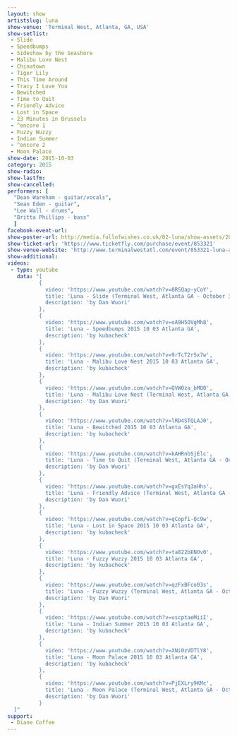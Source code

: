 ```yaml
---
layout: show
artistslug: luna
show-venue: 'Terminal West, Atlanta, GA, USA'
show-setlist: 
 - Slide
 - Speedbumps
 - Sideshow by the Seashore
 - Malibu Love Nest
 - Chinatown
 - Tiger Lily
 - This Time Around
 - Tracy I Love You
 - Bewitched
 - Time to Quit
 - Friendly Advice
 - Lost in Space
 - 23 Minutes in Brussels
 - ^encore 1
 - Fuzzy Wuzzy
 - Indian Summer
 - ^encore 2
 - Moon Palace
show-date: 2015-10-03
category: 2015
show-radio: 
show-lastfm: 
show-cancelled: 
performers: [
  "Dean Wareham - guitar/vocals",
  "Sean Eden - guitar",
  "Lee Wall - drums",
  "Britta Phillips - bass"
  ]
facebook-event-url: 
show-poster-url: http://media.fullofwishes.co.uk/02-luna/show-assets/2015-10/2015-10-luna-poster-us-part-1-strawberryluna.jpg
show-ticket-url: 'https://www.ticketfly.com/purchase/event/853321'
show-venue-website: 'http://www.terminalwestatl.com/event/853321-luna-atlanta/'
show-additional: 
videos:
 - type: youtube
   data: "[
          {
            video: 'https://www.youtube.com/watch?v=8RSQap-yCoY',
            title: 'Luna - Slide (Terminal West, Atlanta GA - October 3, 2015)',
            description: 'by Dan Wuori'
          },
          { 
            video: 'https://www.youtube.com/watch?v=oA9H5OVgMh8',
            title: 'Luna - Speedbumps 2015 10 03 Atlanta GA',
            description: 'by kubacheck'
          },
          { 
            video: 'https://www.youtube.com/watch?v=9rTcT2rSx7w',
            title: 'Luna - Malibu Love Nest 2015 10 03 Atlanta GA',
            description: 'by kubacheck'
          },
          {
            video: 'https://www.youtube.com/watch?v=QVW0za_bMQ0',
            title: 'Luna - Malibu Love Nest (Terminal West, Atlanta GA - October 3, 2015)',
            description: 'by Dan Wuori'
          },
          { 
            video: 'https://www.youtube.com/watch?v=lRD4STQLAJ0',
            title: 'Luna - Bewitched 2015 10 03 Atlanta GA',
            description: 'by kubacheck'
          },
          {
            video: 'https://www.youtube.com/watch?v=kAHRnbSjElc',
            title: 'Luna - Time to Quit (Terminal West, Atlanta GA - October 3, 2015)',
            description: 'by Dan Wuori'
          },
          {
            video: 'https://www.youtube.com/watch?v=gxEsYq3aHhs',
            title: 'Luna - Friendly Advice (Terminal West, Atlanta GA - October 3, 2015)',
            description: 'by Dan Wuori'
          },
          { 
            video: 'https://www.youtube.com/watch?v=qCopfi-Qc9w',
            title: 'Luna - Lost in Space 2015 10 03 Atlanta GA',
            description: 'by kubacheck'
          },
          { 
            video: 'https://www.youtube.com/watch?v=ta822bENOv0',
            title: 'Luna - Fuzzy Wuzzy 2015 10 03 Atlanta GA',
            description: 'by kubacheck'
          },
          {
            video: 'https://www.youtube.com/watch?v=qzFxBFco03s',
            title: 'Luna - Fuzzy Wuzzy (Terminal West, Atlanta GA - October 3, 2015)',
            description: 'by Dan Wuori'
          },
          { 
            video: 'https://www.youtube.com/watch?v=uscptaeMiiI',
            title: 'Luna - Indian Summer 2015 10 03 Atlanta GA',
            description: 'by kubacheck'
          },      
          { 
            video: 'https://www.youtube.com/watch?v=XNi0zVDTlY8',
            title: 'Luna - Moon Palace 2015 10 03 Atlanta GA',
            description: 'by kubacheck'
          },
          {
            video: 'https://www.youtube.com/watch?v=PjEXLry9KMc',
            title: 'Luna - Moon Palace (Terminal West, Atlanta GA - October 3, 2015)',
            description: 'by Dan Wuori'
          }
  ]"
support:
 - Diane Coffee
---
```


